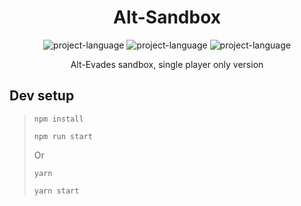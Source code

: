 <div align="center">
    <h1>Alt-Sandbox</h1>
    <img src="https://img.shields.io/badge/Language-JavaScript-lightgreen" alt="project-language">
    <img src="https://img.shields.io/badge/Version-Post%20Alpha-orange" alt="project-language">
    <img src="https://img.shields.io/badge/Abandoned-True-yellowgreen" alt="project-language">
    <p>Alt-Evades sandbox, single player only version</p>
</div>

## Dev setup
> `npm install`
>
> `npm run start`
> 
> Or 
> 
> `yarn`
> 
> `yarn start`
